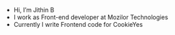 - Hi, I’m Jithin B
- I work as Front-end developer at Mozilor Technologies
- Currently I write Frontend code for CookieYes
